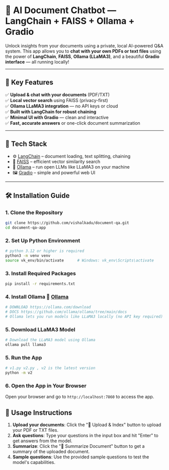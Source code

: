 # 🧠 AI Document Chatbot — LangChain + FAISS + Ollama + Gradio

Unlock insights from your documents using a private, local AI-powered Q&A system. This app allows you to **chat with
your own PDFs or text files** using the power of **LangChain**, **FAISS**, **Ollama (LLaMA3)**, and a beautiful **Gradio
interface** — all running locally!

---

## 🚀 Key Features

✅ **Upload & chat with your documents** (PDF/TXT)  
✅ **Local vector search** using FAISS (privacy-first)  
✅ **Ollama LLaMA3 integration** — no API keys or cloud  
✅ **Built with LangChain for robust chaining**  
✅ **Minimal UI with Gradio** — clean and interactive  
✅ **Fast, accurate answers** or one-click document summarization

---

## 🧰 Tech Stack

- ⚙️ [LangChain](https://github.com/langchain-ai/langchain) – document loading, text splitting, chaining
- 🧠 [FAISS](https://github.com/facebookresearch/faiss) – efficient vector similarity search
- 🦙 [Ollama](https://ollama.com/) – run open LLMs like LLaMA3 on your machine
- 🖼️ [Gradio](https://www.gradio.app/) – simple and powerful web UI

---

## 🛠️ Installation Guide

### 1. Clone the Repository

```bash
git clone https://github.com/vishalkadu/document-qa.git
cd document-qa-app
```

### 2. Set Up Python Environment

```bash
# python 3.12 or higher is required
python3 -m venv venv
source vk_env/bin/activate      # Windows: vk_env\Scripts\activate
```

### 3. Install Required Packages

```bash
pip install -r requirements.txt
```

### 4. Install Ollama 🦙 [Ollama](https://ollama.com/)

```bash
# DOWNLOAD https://ollama.com/download
# DOCS https://github.com/ollama/ollama/tree/main/docs
# Ollama lets you run models like LLaMA3 locally (no API key required)
```

### 5. Download LLaMA3 Model

```bash
# Download the LLaMA3 model using Ollama
ollama pull llama3
```

### 5. Run the App

```bash
# v1.py v2.py , v2 is the latest version
python -m v2
```

### 6. Open the App in Your Browser

Open your browser and go to `http://localhost:7860` to access the app.

## 📝 Usage Instructions

1. **Upload your documents**: Click the "📁 Upload & Index" button to upload your PDF or TXT files.
2. **Ask questions**: Type your questions in the input box and hit "Enter" to get answers from the model.
3. **Summarize**: Click the "🧠 Summarize Document" button to get a summary of the uploaded document.
4. **Sample questions**: Use the provided sample questions to test the model's capabilities.




<!--
SEO TAGS:
AI Document Chatbot, LangChain, FAISS, Ollama, Gradio, LLaMA3, Local AI,
Document Q&A, Vector Search, Privacy-first AI, Open LLMs,
Document Summarization, Interactive UI, Python, Machine Learning,
Natural Language Processing, NLP, Chatbot, Conversational AI,
Text Analysis, Document Analysis, Data Science, Data Engineering
-->
